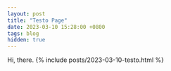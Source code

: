 ```yaml
---
layout: post
title: "Testo Page"
date: 2023-03-10 15:28:00 +0800
tags: blog
hidden: true
---
```


Hi, there.
{% include posts/2023-03-10-testo.html %}
